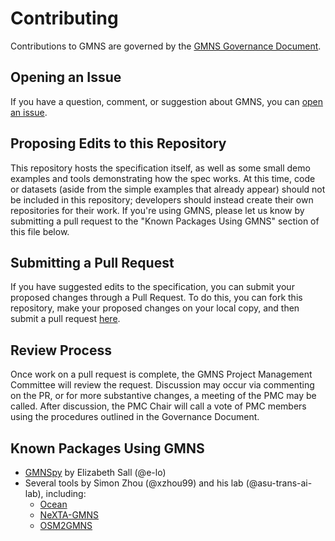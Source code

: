 # Contributing
Contributions to GMNS are governed by the [GMNS Governance Document](https://docs.google.com/document/d/1W-GJ-kqEQ64SH9bfgS9f8sznXW6IMQAc7lZPDhYee78/edit).

## Opening an Issue
If you have a question, comment, or suggestion about GMNS, you can [open an issue](https://github.com/zephyr-data-specs/GMNS/issues/new). 

## Proposing Edits to this Repository
This repository hosts the specification itself, as well as some small demo examples and tools demonstrating how the spec works.
At this time, code or datasets (aside from the simple examples that already appear) should not be included in this repository; developers should instead create their own repositories for their work. If you're using GMNS, please let us know by submitting a pull request to the "Known Packages Using GMNS" section of this file below.

## Submitting a Pull Request
If you have suggested edits to the specification, you can submit your proposed changes through a Pull Request. To do this, you can fork this repository, make your proposed changes on your local copy, and then submit a pull request [here](https://github.com/zephyr-data-specs/GMNS/compare).

## Review Process
Once work on a pull request is complete, the GMNS Project Management Committee will review the request. Discussion may occur via commenting on the PR, or for more substantive changes, a meeting of the PMC may be called. After discussion, the PMC Chair will call a vote of PMC members using the procedures outlined in the Governance Document.

## Known Packages Using GMNS
- [GMNSpy](https://github.com/e-lo/gmnspy) by Elizabeth Sall (@e-lo)
- Several tools by Simon Zhou (@xzhou99) and his lab (@asu-trans-ai-lab), including:
	- [Ocean](https://github.com/asu-trans-ai-lab/Ocean)
	- [NeXTA-GMNS](https://github.com/asu-trans-ai-lab/NeXTA-GMNS)
	- [OSM2GMNS](https://github.com/asu-trans-ai-lab/OSM2GMNS)
